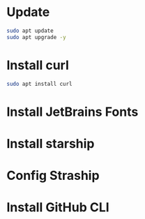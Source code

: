 # Update
```bash
sudo apt update
sudo apt upgrade -y
```

# Install curl
```bash
sudo apt install curl
```

# Install JetBrains Fonts

# Install starship

# Config Straship

# Install GitHub CLI 
